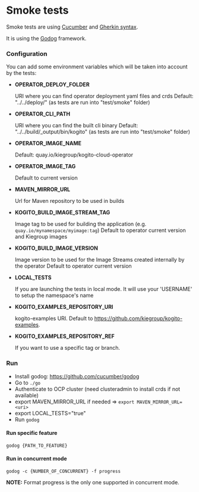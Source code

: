 # Smoke tests

Smoke tests are using [Cucumber](https://cucumber.io/) and [Gherkin syntax](https://cucumber.io/docs/gherkin).

It is using the [Godog](https://github.com/cucumber/godog) framework.

### Configuration

You can add some environment variables which will be taken into account by the tests:

* **OPERATOR_DEPLOY_FOLDER**

  URI where you can find operator deployment yaml files and crds
  Default: "../../deploy/" (as tests are run into "test/smoke" folder)

* **OPERATOR_CLI_PATH**

    URI where you can find the built cli binary
    Default: "../../build/_output/bin/kogito" (as tests are run into "test/smoke" folder)

* **OPERATOR_IMAGE_NAME** 

  Default: quay.io/kiegroup/kogito-cloud-operator

* **OPERATOR_IMAGE_TAG**

  Default to current version
  
* **MAVEN_MIRROR_URL**

  Url for Maven repository to be used in builds

* **KOGITO_BUILD_IMAGE_STREAM_TAG**

  Image tag to be used for building the application (e.g. `quay.io/mynamespace/myimage:tag`)
  Default to operator current version and Kiegroup images

* **KOGITO_BUILD_IMAGE_VERSION**

  Image version to be used for the Image Streams created internally by the operator
  Default to operator current version

* **LOCAL_TESTS**

  If you are launching the tests in local mode. It will use your 'USERNAME' to setup the namespace's name

* **KOGITO_EXAMPLES_REPOSITORY_URI**

    kogito-examples URI. Default to https://github.com/kiegroup/kogito-examples.

* **KOGITO_EXAMPLES_REPOSITORY_REF**

    If you want to use a specific tag or branch.

### Run

* Install godog: https://github.com/cucumber/godog
* Go to `./go`
* Authenticate to OCP cluster (need clusteradmin to install crds if not available)
* export MAVEN_MIRROR_URL if needed => `export MAVEN_MIRROR_URL=<uri>`
* export LOCAL_TESTS="true"
* Run `godog`

#### Run specific feature

`godog {PATH_TO_FEATURE}`

#### Run in concurrent mode

`godog -c {NUMBER_OF_CONCURRENT} -f progress`

**NOTE:** Format progress is the only one supported in concurrent mode.
